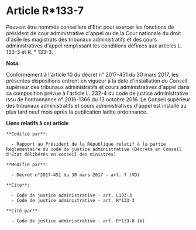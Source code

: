 # Article R*133-7

Peuvent être nommés conseillers d'Etat pour exercer les fonctions de président de cour administrative d'appel ou de la Cour
nationale du droit d'asile les            magistrats des tribunaux administratifs et des cours administratives d'appel
remplissant les conditions définies aux articles L. 133-3 et R. * 133-3.

**Nota:**

Conformément à l'article 10 du décret n° 2017-451 du 30 mars 2017, les présentes dispositions entrent en vigueur à la date
d'installation du Conseil supérieur des tribunaux administratifs et cours administratives d'appel dans sa composition prévue
à l'article L. 232-4 du code de justice administrative issu de l'ordonnance n° 2016-1366 du 13 octobre 2016. Le Conseil
supérieur des tribunaux administratifs et cours administratives d'appel est installé au plus tard neuf mois après la
publication ladite ordonnance.

**Liens relatifs à cet article**

	**Codifié par**:

	  - Rapport au Président de la République relatif à la partie Réglementaire du code de justice administrative (Décrets en Conseil d'Etat délibérés en conseil des ministres)

	**Modifié par**:

	  - Décret n°2017-451 du 30 mars 2017 - art. 7 (VD)

	**Cite**:

	  - Code de justice administrative - art. L133-3
	  - Code de justice administrative - art. R*133-3

	**Cité par**:

	  - Code de justice administrative - art. R*133-8 (V)
